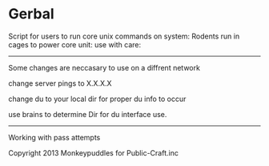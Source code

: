 Gerbal 
======

Script for users to run core unix commands on system:
Rodents run in cages to power core unit:
use with care:

-------------------------------------------------------
Some changes are neccasary to use on a diffrent network


change server pings to X.X.X.X

change du to your local dir for proper du info to occur

use brains to determine Dir for du interface use.

------------------------------------------------------
Working with pass attempts

Copyright 2013 Monkeypuddles for Public-Craft.inc

